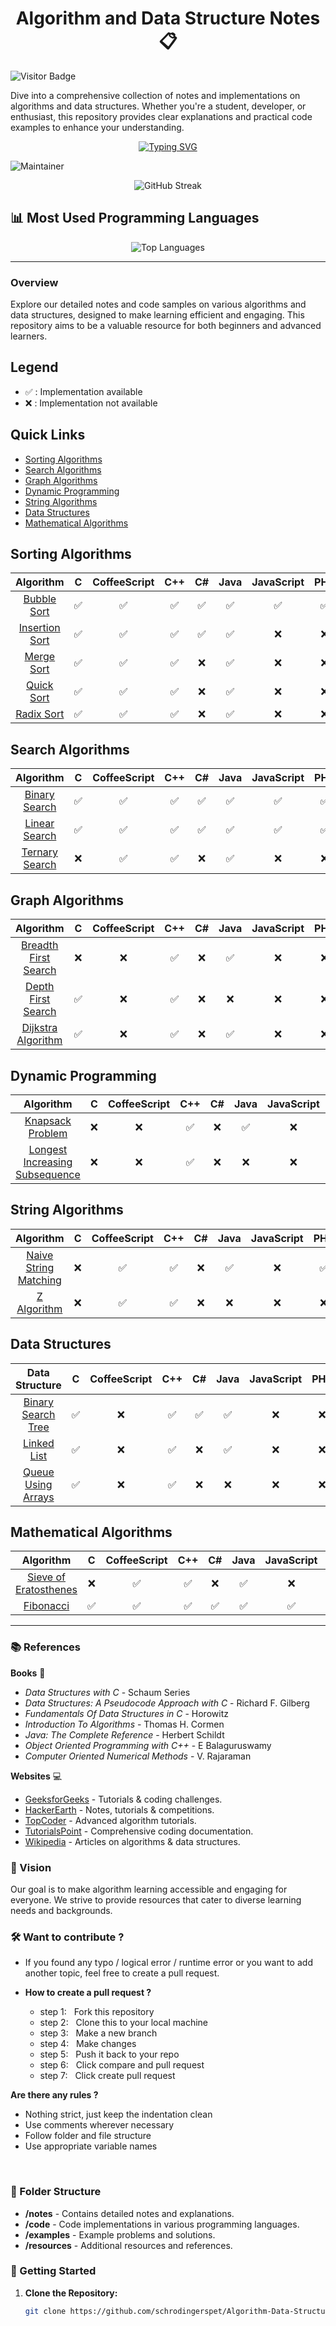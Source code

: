 <div align="center">
 
# Algorithm and Data Structure Notes :clipboard:

</div>

 ![Visitor Badge](https://visitor-badge.laobi.icu/badge?page_id=Algorithm-Data-Structure-Notes.visitor-badge&right_text=My%20Page%20Visitors)

Dive into a comprehensive collection of notes and implementations on algorithms and data structures. Whether you're a student, developer, or enthusiast, this repository provides clear explanations and practical code examples to enhance your understanding.

<div align="center">
  
  [![Typing SVG](https://readme-typing-svg.demolab.com?font=Fira+Code&weight=700&duration=3000&pause=500&color=A9F75A&center=true&vCenter=true&width=700&lines=WELCOME+TO+DSA+NOTES+%E2%9C%A8;EXPLORE+NOTES+AND+CODE+IMPLEMENTATIONS+%E2%9C%A8)](https://git.io/typing-svg)
  
</div>

![Maintainer](https://img.shields.io/badge/Creator-Aditya_Akolkar-black)

<div align="center">
  <picture>
    <source media="(prefers-color-scheme: dark)" srcset="https://streak-stats.demolab.com?user=schrodingerspet&theme=dark&hide_border=true">
    <source media="(prefers-color-scheme: light)" srcset="https://streak-stats.demolab.com?user=schrodingerspet&theme=light&hide_border=true">
    <img src="https://streak-stats.demolab.com?user=schrodingerspet&theme=light&hide_border=true" alt="GitHub Streak">
  </picture>
</div>

## 📊 Most Used Programming Languages

<div align="center">
  <picture>
    <source media="(prefers-color-scheme: dark)" srcset="https://github-readme-stats.vercel.app/api/top-langs/?username=schrodingerspet&theme=dark&hide_border=true&langs_count=10&card_width=700">
    <source media="(prefers-color-scheme: light)" srcset="https://github-readme-stats.vercel.app/api/top-langs/?username=schrodingerspet&theme=light&hide_border=true&langs_count=10&card_width=700">
    <img src="https://github-readme-stats.vercel.app/api/top-langs/?username=schrodingerspet&theme=light&hide_border=true&langs_count=10&card_width=700" alt="Top Languages">
  </picture>
</div>


---

### Overview

Explore our detailed notes and code samples on various algorithms and data structures, designed to make learning efficient and engaging. This repository aims to be a valuable resource for both beginners and advanced learners.

## Legend
- ✅ : Implementation available
- ❌ : Implementation not available

## Quick Links
- [Sorting Algorithms](#sorting-algorithms)
- [Search Algorithms](#search-algorithms)
- [Graph Algorithms](#graph-algorithms)
- [Dynamic Programming](#dynamic-programming)
- [String Algorithms](#string-algorithms)
- [Data Structures](#data-structures)
- [Mathematical Algorithms](#mathematical-algorithms)

## Sorting Algorithms

| Algorithm | C | CoffeeScript | C++ | C# | Java | JavaScript | PHP | Python | Ruby | Go |
|:---------:|:-:|:------------:|:---:|:--:|:----:|:----------:|:---:|:------:|:----:|:--:|
| [Bubble Sort](Bubble_Sort) | ✅ | ✅ | ✅ | ✅ | ✅ | ✅ | ✅ | ✅ | ✅ | ❌ |
| [Insertion Sort](Insertion_Sort) | ✅ | ✅ | ✅ | ✅ | ✅ | ❌ | ❌ | ✅ | ✅ | ❌ |
| [Merge Sort](Merge_Sort) | ✅ | ✅ | ✅ | ❌ | ✅ | ❌ | ❌ | ✅ | ✅ | ✅ |
| [Quick Sort](Quick_Sort) | ✅ | ✅ | ✅ | ❌ | ✅ | ❌ | ❌ | ✅ | ✅ | ❌ |
| [Radix Sort](Radix_Sort) | ✅ | ✅ | ✅ | ❌ | ✅ | ❌ | ❌ | ✅ | ❌ | ❌ |

## Search Algorithms

| Algorithm | C | CoffeeScript | C++ | C# | Java | JavaScript | PHP | Python | Ruby | Go |
|:---------:|:-:|:------------:|:---:|:--:|:----:|:----------:|:---:|:------:|:----:|:--:|
| [Binary Search](Binary_Search) | ✅ | ✅ | ✅ | ✅ | ✅ | ✅ | ✅ | ✅ | ✅ | ✅ |
| [Linear Search](Linear_Search) | ✅ | ✅ | ✅ | ✅ | ✅ | ✅ | ✅ | ✅ | ✅ | ✅ |
| [Ternary Search](Ternary_Search) | ❌ | ✅ | ✅ | ❌ | ✅ | ❌ | ❌ | ✅ | ❌ | ❌ |

## Graph Algorithms

| Algorithm | C | CoffeeScript | C++ | C# | Java | JavaScript | PHP | Python | Ruby | Go |
|:---------:|:-:|:------------:|:---:|:--:|:----:|:----------:|:---:|:------:|:----:|:--:|
| [Breadth First Search](Breadth_First_Search) | ❌ | ❌ | ✅ | ❌ | ✅ | ❌ | ❌ | ✅ | ❌ | ❌ |
| [Depth First Search](Depth_First_Search) | ✅ | ❌ | ✅ | ❌ | ❌ | ❌ | ❌ | ✅ | ❌ | ❌ |
| [Dijkstra Algorithm](Dijkstra_Algorithm) | ✅ | ❌ | ✅ | ❌ | ✅ | ❌ | ❌ | ✅ | ❌ | ❌ |

## Dynamic Programming

| Algorithm | C | CoffeeScript | C++ | C# | Java | JavaScript | PHP | Python | Ruby | Go |
|:---------:|:-:|:------------:|:---:|:--:|:----:|:----------:|:---:|:------:|:----:|:--:|
| [Knapsack Problem](Knapsack) | ❌ | ❌ | ✅ | ❌ | ✅ | ❌ | ❌ | ❌ | ❌ | ❌ |
| [Longest Increasing Subsequence](Longest_Increasing_Subsequence) | ❌ | ❌ | ✅ | ❌ | ❌ | ❌ | ❌ | ❌ | ✅ | ❌ |

## String Algorithms

| Algorithm | C | CoffeeScript | C++ | C# | Java | JavaScript | PHP | Python | Ruby | Go |
|:---------:|:-:|:------------:|:---:|:--:|:----:|:----------:|:---:|:------:|:----:|:--:|
| [Naive String Matching](Naive_String_Matching) | ❌ | ✅ | ✅ | ❌ | ✅ | ❌ | ✅ | ✅ | ✅ | ❌ |
| [Z Algorithm](Z_Algorithm) | ❌ | ✅ | ✅ | ❌ | ❌ | ❌ | ❌ | ✅ | ❌ | ❌ |

## Data Structures

| Data Structure | C | CoffeeScript | C++ | C# | Java | JavaScript | PHP | Python | Ruby | Go |
|:--------------:|:-:|:------------:|:---:|:--:|:----:|:----------:|:---:|:------:|:----:|:--:|
| [Binary Search Tree](Binary_Search_Trees) | ✅ | ❌ | ✅ | ✅ | ✅ | ❌ | ❌ | ✅ | ✅ | ❌ |
| [Linked List](Linked_List) | ✅ | ❌ | ✅ | ❌ | ✅ | ❌ | ❌ | ✅ | ❌ | ❌ |
| [Queue Using Arrays](Queue_Using_Arrays) | ✅ | ❌ | ✅ | ❌ | ❌ | ❌ | ❌ | ✅ | ❌ | ❌ |

## Mathematical Algorithms

| Algorithm | C | CoffeeScript | C++ | C# | Java | JavaScript | PHP | Python | Ruby | Go |
|:---------:|:-:|:------------:|:---:|:--:|:----:|:----------:|:---:|:------:|:----:|:--:|
| [Sieve of Eratosthenes](Sieve_Of_Eratosthenes) | ❌ | ✅ | ✅ | ❌ | ✅ | ❌ | ❌ | ✅ | ❌ | ❌ |
| [Fibonacci](Fibonacci) | ✅ | ✅ | ✅ | ✅ | ✅ | ✅ | ✅ | ✅ | ✅ | ❌ |

---

### 📚 References

**Books** :book:
- *Data Structures with C* - Schaum Series
- *Data Structures: A Pseudocode Approach with C* - Richard F. Gilberg
- *Fundamentals Of Data Structures in C* - Horowitz
- *Introduction To Algorithms* - Thomas H. Cormen
- *Java: The Complete Reference* - Herbert Schildt
- *Object Oriented Programming with C++* - E Balaguruswamy
- *Computer Oriented Numerical Methods* - V. Rajaraman

**Websites** :computer:
- [GeeksforGeeks](http://www.geeksforgeeks.org) - Tutorials & coding challenges.
- [HackerEarth](https://www.hackerearth.com/notes) - Notes, tutorials & competitions.
- [TopCoder](https://www.topcoder.com/community/data-science/data-science-tutorials) - Advanced algorithm tutorials.
- [TutorialsPoint](http://www.tutorialspoint.com) - Comprehensive coding documentation.
- [Wikipedia](https://en.wikipedia.org) - Articles on algorithms & data structures.

### 🎯 Vision

Our goal is to make algorithm learning accessible and engaging for everyone. We strive to provide resources that cater to diverse learning needs and backgrounds.

### 🛠️ Want to contribute ?

- If you found any typo / logical error / runtime error or you want to add another topic, feel free to create a pull request.

- **How to create a pull request ?**

  - step 1: &nbsp; Fork this repository
  - step 2: &nbsp; Clone this to your local machine
  - step 3: &nbsp; Make a new branch
  - step 4: &nbsp; Make changes
  - step 5: &nbsp; Push it back to your repo
  - step 6: &nbsp; Click compare and pull request
  - step 7: &nbsp; Click create pull request

 **Are there any rules ?**

  - Nothing strict, just keep the indentation clean
  - Use comments wherever necessary
  - Follow folder and file structure
  - Use appropriate variable names

<br/>

### 📁 Folder Structure

- **/notes** - Contains detailed notes and explanations.
- **/code** - Code implementations in various programming languages.
- **/examples** - Example problems and solutions.
- **/resources** - Additional resources and references.

### 🚀 Getting Started

1. **Clone the Repository:**
   ```bash
   git clone https://github.com/schrodingerspet/Algorithm-Data-Structure-Notes.git
